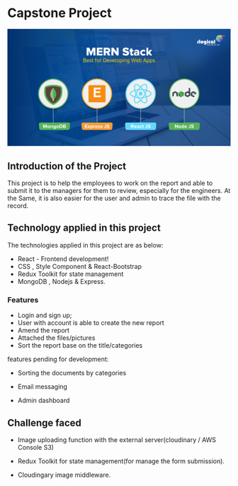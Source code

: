 # Capstone Project

![Alt text](image.png)

## Introduction of the Project
This project is to help the employees to work on the report and able to submit it to the managers for them to review, especially for the engineers.
At the Same, it is also easier for the user and admin to trace the file with the record.

## Technology applied in this project

The technologies applied in this project are as below:



- React - Frontend development!
- CSS , Style Component & React-Bootstrap
- Redux Toolkit for state management
- MongoDB , Nodejs & Express.


### Features

- Login and sign up;
- User with account is able to create the new report
- Amend the report
- Attached the files/pictures
- Sort the report base on the title/categories

features pending for development:

- Sorting the documents by categories

- Email messaging

- Admin dashboard


## Challenge faced

- Image uploading function with the external server(cloudinary / AWS Console S3)

- Redux Toolkit for state management(for manage the form submission).

- Cloudingary image middleware.



